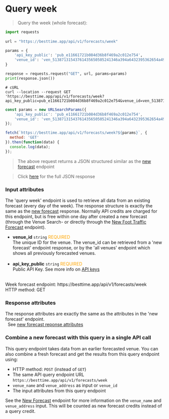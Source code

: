 # Query week

> Query the week (whole forecast):

```python
import requests
 
url = "https://besttime.app/api/v1/forecasts/week"

params = {
    'api_key_public': 'pub_e11661721b084d36b8f469a2c012e754',
    'venue_id': 'ven_51387131543761435650505241346a394a6432395362654a496843',
}

response = requests.request("GET", url, params=params)
print(response.json())
```

```shell
# cURL
curl --location --request GET 'https://besttime.app/api/v1/forecasts/week?api_key_public=pub_e11661721b084d36b8f469a2c012e754&venue_id=ven_51387131543761435650505241346a394a6432395362654a496843'
```

```javascript
const params = new URLSearchParams({ 
    'api_key_public': 'pub_e11661721b084d36b8f469a2c012e754',
    'venue_id': 'ven_51387131543761435650505241346a394a6432395362654a496843'
});

fetch(`https://besttime.app/api/v1/forecasts/week?${params}`, {
  method: 'GET'
}).then(function(data) { 
  console.log(data); 
});
```

> The above request returns a JSON structured similar as the [new forecast](#new-forecast) endpoint

> Click <a href="https://github.com/besttime-app/slate/blob/master/source/examples/forecast_new/forecast_new_response.json" target="_blank">here</a> for the full JSON response

### Input attributes

The 'query week' endpoint is used to retrieve all data from an existing forecast (every day of the week). The response structure is exactly the same as the [new forecast](#new-forecast) response. Normally API credits are charged for this endpoint, but is free within one day after created a new forecast (through the Venue Search- or directly through the [New Foot Traffic Forecast](#input-attributes-new-forecast) endpoint).

- **venue_id** `string` <span style="color:orange">REQUIRED</span>  
 The unique ID for the venue. The venue_id can be retrieved from a 'new forecast' endpoint response, or by the 'all venues' endpoint which shows all previously forecasted venues.  
 &nbsp; 
- **api_key_public** `string` <span style="color:orange">REQUIRED</span>  
 Public API Key. See more info on [API keys](#api-reference)  
 &nbsp; 

<aside class="notice">
Week forecast endpoint: https://besttime.app/api/v1/forecasts/week
</aside>

<aside class="notice">
HTTP method: GET
</aside>


### Response attributes

The response attributes are exactly the same as the attributes in the 'new forecast' endpoint.  
 &nbsp;
See [new forecast reponse attributes](#response-attributes-new-forecast)

### Combine a new forecast with this query in a single API call
This query endpoint takes data from an earlier forecasted venue. You can also combine a fresh forecast and get the results from this query endpoint using:

-  HTTP method: `POST` (instead of `GET`)
-  The same API query endpoint URL `https://besttime.app/api/v1/forecasts/week`
-  `venue_name` and `venue_address` as input or `venue_id`
- The input attributes from this query endpoint

See the [New Forecast](#forecast-new-link) endpoint for more information on the `venue_name` and `venue_address` input. This will be counted as new forecast credits instead of a query credit.